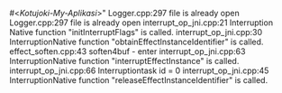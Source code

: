 #<*Kotujoki-My-Aplikasi*>"
Logger.cpp:297 file is already open
Logger.cpp:297 file is already open
interrupt_op_jni.cpp:21 Interruption Native function "initInterruptFlags" is called.
interrupt_op_jni.cpp:30 InterruptionNative function "obtainEffectInstanceIdentifier" is called.
effect_soften.cpp:43 soften4buf - enter
interrupt_op_jni.cpp:63 InterruptionNative function "interruptEffectInstance" is called.
interrupt_op_jni.cpp:66 Interruptiontask id = 0
interrupt_op_jni.cpp:45 InterruptionNative function "releaseEffectInstanceIdentifier" is called.
